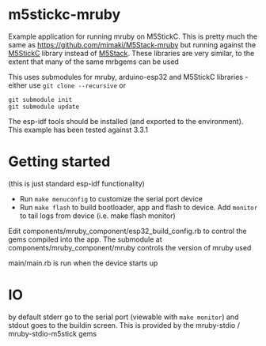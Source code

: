 # m5stickc-mruby

Example application for running mruby on M5StickC. This is pretty much the same as https://github.com/mimaki/M5Stack-mruby but running against the [M5StickC](https://github.com/m5stack/M5StickC)
library instead of [M5Stack](https://github.com/m5stack/M5Stack). These libraries are very similar, to the extent that many of the same mrbgems can be used

This uses submodules for mruby, arduino-esp32  and M5StickC libraries - either use `git clone --recursive` or 

```
git submodule init
git submodule update
```

The esp-idf tools should be installed (and exported to the environment). This example has been tested against 3.3.1

# Getting started

(this is just standard esp-idf functionality)

- Run `make menuconfig` to customize the serial port device
- Run `make flash` to build bootloader, app and flash to device. Add `monitor` to tail logs from device (i.e. make flash monitor)

Edit components/mruby_component/esp32_build_config.rb to control the gems compiled into the app. The submodule at components/mruby_component/mruby controls the version of mruby used

main/main.rb is run when the device starts up

# IO

by default stderr go to the serial port (viewable with `make monitor`) and stdout goes to the buildin screen. This is provided by the mruby-stdio / mruby-stdio-m5stick gems
